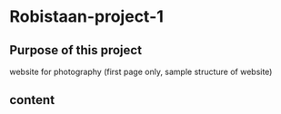 # Robistaan-project-1

## Purpose of this project
website for photography (first page only, sample structure of website)

## content


